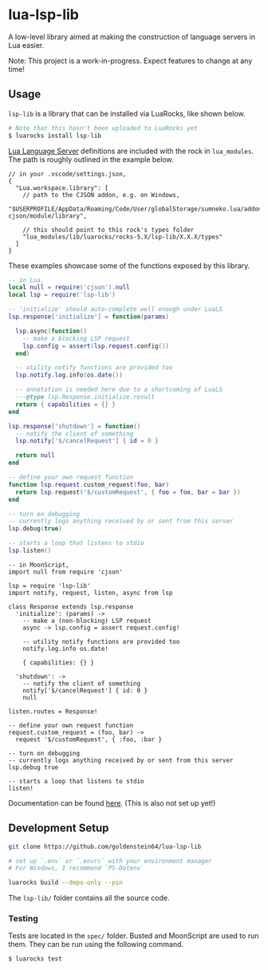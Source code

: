 # lua-lsp-lib

A low-level library aimed at making the construction of language servers in Lua easier.

Note: This project is a work-in-progress. Expect features to change at any time!

## Usage

`lsp-lib` is a library that can be installed via LuaRocks, like shown below.

```sh
# Note that this hasn't been uploaded to LuaRocks yet
$ luarocks install lsp-lib
```

[Lua Language Server](https://github.com/LuaLS/lua-language-server) definitions are included with the rock in `lua_modules`. The path is roughly outlined in the example below.

```jsonc
// in your .vscode/settings.json,
{
  "Lua.workspace.library": [
    // path to the CJSON addon, e.g. on Windows,
		"$USERPROFILE/AppData/Roaming/Code/User/globalStorage/sumneko.lua/addonManager/addons/lua-cjson/module/library",

    // this should point to this rock's types folder
    "lua_modules/lib/luarocks/rocks-5.X/lsp-lib/X.X.X/types"
  ]
}
```

These examples showcase some of the functions exposed by this library.

```lua
-- in Lua,
local null = require('cjson').null
local lsp = require('lsp-lib')

-- 'initialize' should auto-complete well enough under LuaLS
lsp.response['initialize'] = function(params)

  lsp.async(function()
    -- make a blocking LSP request
    lsp.config = assert(lsp.request.config())
  end)

  -- utility notify functions are provided too
  lsp.notify.log.info(os.date())

  -- annotation is needed here due to a shortcoming of LuaLS
  ---@type lsp.Response.initialize.result
  return { capabilities = {} }
end

lsp.response['shutdown'] = function()
  -- notify the client of something
  lsp.notify['$/cancelRequest'] { id = 0 }

  return null
end

-- define your own request function
function lsp.request.custom_request(foo, bar)
  return lsp.request('$/customRequest', { foo = foo, bar = bar })
end

-- turn on debugging
-- currently logs anything received by or sent from this server
lsp.debug(true)

-- starts a loop that listens to stdio
lsp.listen()
```

```moonscript
-- in MoonScript,
import null from require 'cjson'

lsp = require 'lsp-lib'
import notify, request, listen, async from lsp

class Response extends lsp.response
  'initialize': (params) ->
    -- make a (non-blocking) LSP request
    async -> lsp.config = assert request.config!

    -- utility notify functions are provided too
    notify.log.info os.date!

    { capabilities: {} }

  'shutdown': ->
    -- notify the client of something
    notify['$/cancelRequest'] { id: 0 }
    null

listen.routes = Response!

-- define your own request function
request.custom_request = (foo, bar) ->
  request '$/customRequest', { :foo, :bar }

-- turn on debugging
-- currently logs anything received by or sent from this server
lsp.debug true

-- starts a loop that listens to stdio
listen!
```

Documentation can be found [here](https://goldenstein64.github.io/lua-lsp-lib). (This is also not set up yet!)

## Development Setup

```sh
git clone https://github.com/goldenstein64/lua-lsp-lib

# set up `.env` or `.envrc` with your environment manager
# For Windows, I recommend `PS-Dotenv`

luarocks build --deps-only --pin
```

The `lsp-lib/` folder contains all the source code.

### Testing

Tests are located in the `spec/` folder. Busted and MoonScript are used to run them. They can be run using the following command.

```sh
$ luarocks test
```
